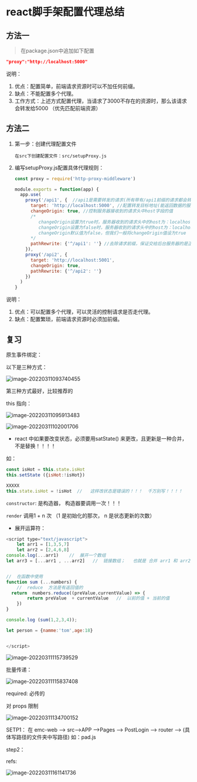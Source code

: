 # react脚手架配置代理总结



## 方法一

> 在package.json中追加如下配置

```json
"proxy":"http://localhost:5000"
```

说明：

1. 优点：配置简单，前端请求资源时可以不加任何前缀。
2. 缺点：不能配置多个代理。
3. 工作方式：上述方式配置代理，当请求了3000不存在的资源时，那么该请求会转发给5000 （优先匹配前端资源）



## 方法二

1. 第一步：创建代理配置文件

   ```
   在src下创建配置文件：src/setupProxy.js
   ```

2. 编写setupProxy.js配置具体代理规则：

   ```js
   const proxy = require('http-proxy-middleware')
   
   module.exports = function(app) {
     app.use(
       proxy('/api1', {  //api1是需要转发的请求(所有带有/api1前缀的请求都会转发给5000)
         target: 'http://localhost:5000', //配置转发目标地址(能返回数据的服务器地址)
         changeOrigin: true, //控制服务器接收到的请求头中host字段的值
         /*
         	changeOrigin设置为true时，服务器收到的请求头中的host为：localhost:5000
         	changeOrigin设置为false时，服务器收到的请求头中的host为：localhost:3000
         	changeOrigin默认值为false，但我们一般将changeOrigin值设为true
         */
         pathRewrite: {'^/api1': ''} //去除请求前缀，保证交给后台服务器的是正常请求地址(必须配置)
       }),
       proxy('/api2', { 
         target: 'http://localhost:5001',
         changeOrigin: true,
         pathRewrite: {'^/api2': ''}
       })
     )
   }
   ```

说明：

1. 优点：可以配置多个代理，可以灵活的控制请求是否走代理。
2. 缺点：配置繁琐，前端请求资源时必须加前缀。









## 复习

原生事件绑定：

以下是三种方式：

![image-20220311093740455](C:\Users\rtt\AppData\Roaming\Typora\typora-user-images\image-20220311093740455.png)

 第三种方式最好，比较推荐的



this 指向：

![image-20220311095913483](C:\Users\rtt\AppData\Roaming\Typora\typora-user-images\image-20220311095913483.png)

![image-20220311102001706](C:\Users\rtt\AppData\Roaming\Typora\typora-user-images\image-20220311102001706.png)



- react 中如果要改变状态，必须要用satState() 来更改，且更新是一种合并，不是替换！！！！

 如：

```js
const isHot = this.state.isHot
this.setState ({isHot:!isHot})

XXXXX
this.state.isHot = !isHot  //   这样改状态是错误的！！！  千万别写！！！！
```



`constructor`:   是构造器，    构造器要调用一次！！！

`render`  调用1 + n 次  （1 是初始化的那次，  n 是状态更新的次数）

- 展开运算符：

```js
<script type="text/javascript">
    let arr1 = [1,3,5,7]
    let arr2 = [2,4,6,8]
console.log(...arr1)    //  展开一个数组
let arr3 = [...arr1 , ...arr2]   //  链接数组；   也就是 合并 arr1 和 arr2  里的数据，展现在 arr3 中


//  在函数中使用
function sum (...numbers) {
    //  reduce  方法是有返回值的
  return  numbers.reduce((preValue,currentValue) => {
        return preValue  + currentValue   //  以前的值 + 当前的值
    })
}

console.log (sum(1,2,3,4));

let person = {namme:'tom',age:18}


</script>
```

![image-20220311115739529](C:\Users\rtt\AppData\Roaming\Typora\typora-user-images\image-20220311115739529.png)

批量传递：

![image-20220311115837408](C:\Users\rtt\AppData\Roaming\Typora\typora-user-images\image-20220311115837408.png)





required:  必传的



对 props 限制

![image-20220311134700152](C:\Users\rtt\AppData\Roaming\Typora\typora-user-images\image-20220311134700152.png)







SETP1： 在 emc-web —> src—>APP —>Pages —> PostLogin —> router —> (具体写路径的文件夹中写路径) 如：pad.js

step2：  





refs:

![image-20220311161141736](C:\Users\rtt\AppData\Roaming\Typora\typora-user-images\image-20220311161141736.png)

